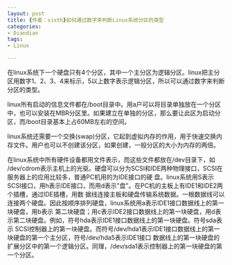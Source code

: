 ```yaml
---
layout: post
title: {作者：sixth}如何通过数字来判断Linux系统分区的类型
categories:
- Diandian
tags:
- Linux

---
```

<p>在linux系统下一个硬盘只有4个分区，其中一个主分区为逻辑分区。linux把主分区用数字1、2、3、4来标示，5以上数字表示逻辑分区，所以可以通过数字来判断分区的类型。</p>
<p> </p>
<p>linux所有启动的信息文件都在/boot目录中。用a户可以将目录单独放在一个分区中，也可以安装在MBR分区里。如果建立在单独的分区，那么要让此区为启动分区，而/boot目录基本上占60MB左右的空间。</p>
<p> </p>
<p>linux系统还需要一个交换(swap)分区，它起到虚拟内存的作用，用于快速交换内存文件。用户也可以不创建该分区，如果创建，一般分区的大小为内存的两倍。</p>
<p> </p>
<p>在linux系统中所有硬件设备都用文件表示，而这些文件都放在/dev目录下，如 /dev/cdrom表示主机上的光驱。硬盘可以分为SCSI和IDE两种物理接口，SCSI在服务器上的应用比较多，普通PC机用的为IDE接口的硬 盘。linux系统用S表示SCSI接口，用h表示IDE接口，而用d表示&quot;盘&quot;。在PC机的主板上有IDE1和IDE2两个插槽，通过IDE插槽，用数 据线连接主板和硬盘传输系统数据。一根数据线可以连接两个硬盘。因此按顺序排列硬盘，linux系统用a表示IDE1接口数据线上的第一块硬盘，用b表示 第二块硬盘；用c表示IDE2接口数据线上的第一块硬盘，用d表示第二块硬盘。例如，符号hda表示IDE1接口数据线上的第一块硬盘。符号sda表示 SCSI控制器上的第一块硬盘。而符号/dev/hda1表示IDE1接口数据线上的第一块硬盘的第一个主分区，符号/dev/hda5表示IDE1接口 数据线上的第一块硬盘的扩展分区中的第一个逻辑分区。同理，/dev/sda1表示控制器上的第一块硬盘的第一个分区。</p>